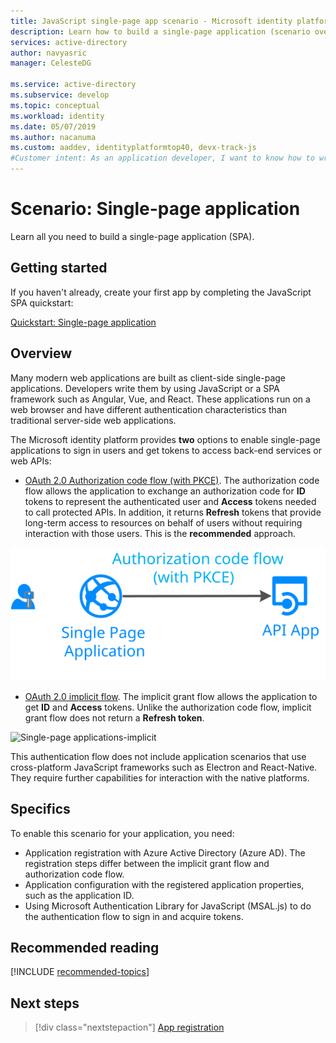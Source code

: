 ```yaml
---
title: JavaScript single-page app scenario - Microsoft identity platform | Azure
description: Learn how to build a single-page application (scenario overview) by using the Microsoft identity platform.
services: active-directory
author: navyasric
manager: CelesteDG

ms.service: active-directory
ms.subservice: develop
ms.topic: conceptual
ms.workload: identity
ms.date: 05/07/2019
ms.author: nacanuma
ms.custom: aaddev, identityplatformtop40, devx-track-js
#Customer intent: As an application developer, I want to know how to write a single-page application by using the Microsoft identity platform for developers.
---
```


# Scenario: Single-page application

Learn all you need to build a single-page application (SPA).

## Getting started

If you haven't already,  create your first app by completing the JavaScript SPA quickstart:

[Quickstart: Single-page application](./quickstart-v2-javascript.md)

## Overview

Many modern web applications are built as client-side single-page applications. Developers write them by using JavaScript or a SPA framework such as Angular, Vue, and React. These applications run on a web browser and have different authentication characteristics than traditional server-side web applications.

The Microsoft identity platform provides **two** options to enable single-page applications to sign in users and get tokens to access back-end services or web APIs:

- [OAuth 2.0 Authorization code flow (with PKCE)](./v2-oauth2-auth-code-flow.md). The authorization code flow allows the application to exchange an authorization code for **ID** tokens to represent the authenticated user and **Access** tokens needed to call protected APIs. In addition, it returns **Refresh** tokens that provide long-term access to resources on behalf of users without requiring interaction with those users. This is the **recommended** approach.

![Single-page applications-auth](./media/scenarios/spa-app-auth.svg)

- [OAuth 2.0 implicit flow](./v2-oauth2-implicit-grant-flow.md). The implicit grant flow allows the application to get **ID** and **Access** tokens. Unlike the authorization code flow, implicit grant flow does not return a **Refresh token**.

![Single-page applications-implicit](./media/scenarios/spa-app.svg)

This authentication flow does not include application scenarios that use cross-platform JavaScript frameworks such as Electron and React-Native. They require further capabilities for interaction with the native platforms.

## Specifics

To enable this scenario for your application, you need:

* Application registration with Azure Active Directory (Azure AD). The registration steps differ between the implicit grant flow and authorization code flow.
* Application configuration with the registered application properties, such as the application ID.
* Using Microsoft Authentication Library for JavaScript (MSAL.js) to do the authentication flow to sign in and acquire tokens.

## Recommended reading

[!INCLUDE [recommended-topics](../../../includes/active-directory-develop-scenarios-prerequisites.md)]

## Next steps

> [!div class="nextstepaction"]
> [App registration](scenario-spa-app-registration.md)
